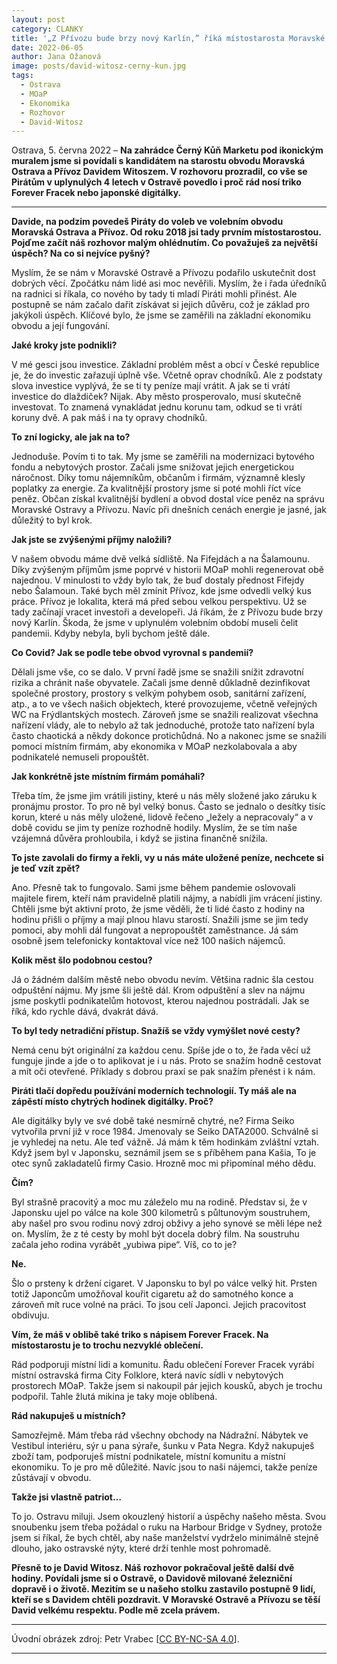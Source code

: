 ```yaml
---
layout: post
category: CLANKY
title: '„Z Přívozu bude brzy nový Karlín,” říká místostarosta Moravské Ostravy a Přívozu David Witosz'	
date: 2022-06-05
author: Jana Ožanová
image: posts/david-witosz-cerny-kun.jpg
tags:
  - Ostrava
  - MOaP
  - Ekonomika
  - Rozhovor
  - David-Witosz
---
```


Ostrava, 5. června 2022 – **Na  zahrádce Černý Kůň Marketu pod ikonickým muralem jsme si povídali s kandidátem na starostu obvodu Moravská Ostrava a Přívoz Davidem Witoszem. V rozhovoru prozradil, co vše se Pirátům v uplynulých 4 letech v Ostravě povedlo i proč rád nosí triko Forever Fracek nebo japonské digitálky.**

<hr />

**Davide, na podzim povedeš Piráty do voleb ve volebním obvodu Moravská Ostrava a Přívoz. Od roku 2018 jsi tady prvním místostarostou. Pojďme začít náš rozhovor malým ohlédnutím. Co považuješ za největší úspěch? Na co si nejvíce pyšný?**

Myslím, že se nám v Moravské Ostravě a Přívozu podařilo uskutečnit dost dobrých věcí. Zpočátku nám lidé asi moc nevěřili. Myslím, že i řada úředníků na radnici si říkala, co nového by tady ti mladí Piráti mohli přinést. Ale postupně se nám začalo dařit získávat si jejich důvěru, což je základ pro jakýkoli úspěch. Klíčové bylo, že jsme se zaměřili na základní ekonomiku obvodu a její fungování.

**Jaké kroky jste podnikli?**

V mé gesci jsou investice. Základní problém měst a obcí v České republice je, že do investic zařazují úplně vše. Včetně oprav chodníků. Ale z podstaty slova investice vyplývá, že se ti ty peníze mají vrátit. A jak se ti vrátí investice do dlaždiček? Nijak. Aby město prosperovalo, musí skutečně investovat. To znamená vynakládat jednu korunu tam, odkud se ti vrátí koruny dvě. A pak máš i na ty opravy chodníků.

**To zní logicky, ale jak na to?**

Jednoduše. Povím ti to tak. My jsme se zaměřili na modernizaci bytového fondu a nebytových prostor. Začali jsme snižovat jejich energetickou náročnost. Díky tomu nájemníkům, občanům i firmám, významně klesly poplatky za energie. Za kvalitnější prostory jsme si poté mohli říct více peněz. Občan získal kvalitnější bydlení a obvod dostal více peněz na správu Moravské Ostravy a Přívozu. Navíc při dnešních cenách energie je jasné, jak důležitý to byl krok.

**Jak jste se zvýšenými příjmy naložili?**

V našem obvodu máme dvě velká sídliště. Na Fifejdách a na Šalamounu. Díky zvýšeným příjmům jsme poprvé v historii MOaP mohli regenerovat obě najednou. V minulosti to vždy bylo tak, že buď dostaly přednost Fifejdy nebo Šalamoun. Také bych měl zmínit Přívoz, kde jsme odvedli velký kus práce. Přívoz je lokalita, která má před sebou velkou perspektivu. Už se tady začínají vracet investoři a developeři. Já říkám, že z Přívozu bude brzy nový Karlín. Škoda, že jsme v uplynulém volebním období museli čelit pandemii. Kdyby nebyla, byli bychom ještě dále.

**Co Covid? Jak se podle tebe obvod vyrovnal s pandemií?**

Dělali jsme vše, co se dalo. V první řadě jsme se snažili snížit zdravotní rizika a chránit naše obyvatele. Začali jsme denně důkladně dezinfikovat společné prostory, prostory s velkým pohybem osob, sanitární zařízení, atp., a to ve všech našich objektech, které provozujeme, včetně veřejných WC na Frýdlantských mostech. Zároveň jsme se snažili realizovat všechna nařízení vlády, ale to nebylo až tak jednoduché, protože tato nařízení byla často chaotická a někdy dokonce protichůdná. No a nakonec jsme se snažili pomoci místním firmám, aby ekonomika v MOaP nezkolabovala a aby podnikatelé nemuseli propouštět.

**Jak konkrétně jste místním firmám pomáhali?**

Třeba tím, že jsme jim vrátili jistiny, které u nás měly složené jako záruku k pronájmu prostor. To pro ně byl velký bonus. Často se jednalo o desítky tisíc korun, které u nás měly uložené, lidově řečeno „ležely a nepracovaly“ a v době covidu se jim ty peníze rozhodně hodily. Myslím, že se tím naše vzájemná důvěra prohloubila, i když se jistina finančně snížila.

**To jste zavolali do firmy a řekli, vy u nás máte uložené peníze, nechcete si je teď vzít zpět?**

Ano. Přesně tak to fungovalo. Sami jsme během pandemie oslovovali majitele firem, kteří nám pravidelně platili nájmy, a nabídli jim vrácení jistiny. Chtěli jsme být aktivní proto, že jsme věděli, že ti lidé často z hodiny na hodinu přišli o příjmy a mají plnou hlavu starostí. Snažili jsme se jim tedy pomoci, aby mohli dál fungovat a nepropouštět zaměstnance. Já sám osobně jsem telefonicky kontaktoval více než 100 našich nájemců.

**Kolik měst šlo podobnou cestou?**

Já o žádném dalším městě nebo obvodu nevím. Většina radnic šla cestou odpuštění nájmu. My jsme šli ještě dál. Krom odpuštění a slev na nájmu jsme poskytli podnikatelům hotovost, kterou najednou postrádali. Jak se říká, kdo rychle dává, dvakrát dává.

**To byl tedy netradiční přístup. Snažíš se vždy vymýšlet nové cesty?**

Nemá cenu být originální za každou cenu. Spíše jde o to, že řada věcí už funguje jinde a jde o to aplikovat je i u nás. Proto se snažím hodně cestovat a mít oči otevřené. Příklady s dobrou praxí se pak snažím přenést i k nám.

**Piráti tlačí dopředu používání moderních technologií. Ty máš ale na zápěstí místo chytrých hodinek digitálky. Proč?**

Ale digitálky byly ve své době také nesmírně chytré, ne? Firma Seiko vytvořila první již v roce 1984. Jmenovaly se Seiko DATA2000. Schválně si je vyhledej na netu. Ale teď vážně. Já mám k těm hodinkám zvláštní vztah. Když jsem byl v Japonsku, seznámil jsem se s příběhem pana Kašia, To je otec synů zakladatelů firmy Casio. Hrozně moc mi připomínal mého dědu.

**Čím?**

Byl strašně pracovitý a moc mu záleželo mu na rodině. Představ si, že v Japonsku ujel po válce na kole 300 kilometrů s půltunovým soustruhem, aby našel pro svou rodinu nový zdroj obživy a jeho synové se měli lépe než on. Myslím, že z té cesty by mohl být docela dobrý film. Na soustruhu začala jeho rodina vyrábět „yubiwa pipe“. Víš, co to je?

**Ne.**

Šlo o prsteny k držení cigaret. V Japonsku to byl po válce velký hit. Prsten totiž Japoncům umožňoval kouřit cigaretu až do samotného konce a zároveň mít ruce volné na práci. To jsou celí Japonci. Jejich pracovitost obdivuju.

**Vím, že máš v oblibě také triko s nápisem Forever Fracek. Na místostarostu je to trochu nezvyklé oblečení.**

Rád podporuji místní lidi a komunitu. Řadu oblečení Forever Fracek vyrábí místní ostravská firma City Folklore, která navíc sídli v nebytových prostorech MOaP. Takže jsem si nakoupil pár jejich kousků, abych je trochu podpořil. Tahle žlutá mikina je taky moje oblíbená.

**Rád nakupuješ u místních?**

Samozřejmě. Mám třeba rád všechny obchody na Nádražní. Nábytek ve Vestibul interiéru, sýr u pana sýraře, šunku v Pata Negra. Když nakupuješ zboží tam, podporuješ místní podnikatele, místní komunitu a místní ekonomiku. To je pro mě důležité. Navíc jsou to naši nájemci, takže peníze zůstávají v obvodu.

**Takže jsi vlastně patriot…**

To jo. Ostravu miluji. Jsem okouzlený historií a úspěchy našeho města. Svou snoubenku jsem třeba požádal o ruku na Harbour Bridge v Sydney, protože jsem si říkal, že bych chtěl, aby naše manželství vydrželo minimálně stejně dlouho, jako ostravské nýty, které drží tenhle most pohromadě.

**Přesně to je David Witosz. Náš rozhovor pokračoval ještě další dvě hodiny. Povídali jsme si o Ostravě, o Davidově milované železniční dopravě i o životě. Mezitím se u našeho stolku zastavilo postupně 9 lidí, kteří se s Davidem chtěli pozdravit. V Moravské Ostravě a Přívozu se těší David velkému respektu. Podle mě zcela právem.**

---

Úvodní obrázek zdroj: Petr Vrabec \[[CC BY-NC-SA 4.0](https://creativecommons.org/licenses/by-nc-sa/4.0/deed.cs)\].

- - -
